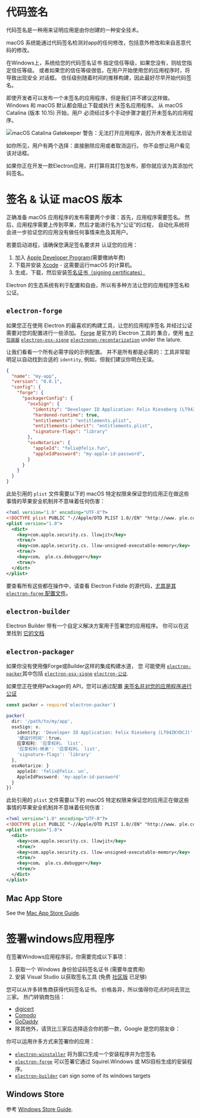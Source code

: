# 代码签名

代码签名是一种用来证明应用是由你创建的一种安全技术。

macOS 系统能通过代码签名检测对app的任何修改，包括意外修改和来自恶意代码的修改。

在Windows上，系统给您的代码签名证书 指定信任等级，如果您没有，则给您指定信任等级。 或者如果您的信任等级很低，在用户开始使用您的应用程序时，将导致出现安全 对话框。  信任级别随着时间的推移构建，因此最好尽早开始代码签名。

即使开发者可以发布一个未签名的应用程序，但是我们并不建议这样做。 Windows 和 macOS 默认都会阻止下载或执行 未签名应用程序。 从 macOS Catalina (版本 10.15) 开始，用户 必须经过多个手动步骤才能打开未签名的应用程序。

![macOS Catalina Gatekeeper 警告：无法打开应用程序，因为开发者无法验证](../images/gatekeeper.png)

如你所见，用户有两个选择：直接删除应用或者取消运行。 你不会想让用户看见该对话框。

如果你正在开发一款Electron应用，并打算将其打包发布，那你就应该为其添加代码签名。

# 签名 & 认证 macOS 版本

正确准备 macOS 应用程序的发布需要两个步骤：首先，应用程序需要签名。 然后，应用程序需要上传到苹果，然后才能进行名为“公证”的过程， 自动化系统将会进一步验证您的应用没有做任何事情来危及其用户。

若要启动进程，请确保您满足签名要求并 认证您的应用：

1. 加入 [Apple Developer Program][](需要缴纳年费)
2. 下载并安装 [Xcode][] - 这需要运行macOS 的计算机。
3. 生成，下载，然后安装[签名证书（signing certificates）][]

Electron 的生态系统有利于配置和自由，所以有多种方法让您的应用程序签名和公证。

## `electron-forge`

如果您正在使用 Electron 的最喜欢的构建工具，让您的应用程序签名 并经过公证需要对您的配置进行一些添加。 [Forge](https://electronforge.io) 是官方的 Electron 工具的 集合，使用 [`电子包装器`][] [`electron-osx-signe`][] [`electronon-recentarization`][] under the lature.

让我们看看一个所有必需字段的示例配置。 并不是所有都是必需的：工具非常聪明足以自动找到合适的 `identity`, 例如，但我们建议你明白无误。

```json
{
  "name": "my-app",
  "version": "0.0.1",
  "config": {
    "forge": {
      "packagerConfig": {
        "osxSign": {
          "identity": "Developer ID Application: Felix Rieseberg (LT94ZKYDCJ)",
          "hardened-runtime": true,
          "entitlements": "entitlements.plist",
          "entitlements-inherit": "entitlements.plist",
          "signature-flags": "library"
        },
        "osxNotarize": {
          "appleId": "felix@felix.fun",
          "appleIdPassword": "my-apple-id-password",
        }
      }
    }
  }
}
```

此处引用的 `plist` 文件需要以下的 macOS 特定权限来保证您的应用正在做这些事情的苹果安全机制并不意味着任何伤害：

```xml
<?xml version="1.0" encoding="UTF-8"?>
<!DOCTYPE plist PUBLIC "-//Apple/DTD PLIST 1.0//EN" "http://www. ple.com/DTDs/PropertyList-1.0.dtd">
<plist version="1.0">
  <dict>
    <key>com.apple.security.cs. llowjit</key>
    <true/>
    <key>com.apple.security.cs. llow-unsigned-executable-memory</key>
    <true/>
    <key>com。 ple.cs.debugger</key>
    <true/>
  </dict>
</plist>
```

要查看所有这些都在操作中，请查看 Electron Fiddle 的源代码，[尤其是其 `electron-forge` 配置文件](https://github.com/electron/fiddle/blob/master/forge.config.js)。


## `electron-builder`

Electron Builder 带有一个自定义解决方案用于签署您的应用程序。 你可以在这里找到 [它的文档](https://www.electron.build/code-signing)

## `electron-packager`

如果你没有使用像Forge或Builder这样的集成构建水道， 您 可能使用 [`electron-packer`][]其中包括 [`electron-osx-signe`][] [`electron-公证`][].

如果您正在使用Packager的 API，您可以通过配置 [来签名并对您的应用程序进行公证](https://electron.github.io/electron-packager/master/interfaces/electronpackager.options.html)

```js
const packer = require('electron-packer')

packer(
  dir: '/path/to/my/app',
  osxSign: v.
    identity: 'Developer ID Application: Felix Rieseberg (LT94ZKYDCJ)',
    '硬运行时间'：true，
    应享权利: '应享权利。 list',
    '应享权利-继承': '应享权利。 list',
    'signature-flags': 'library'
  },
  osxNotarize: }
    appleId: 'felix@felix. un',
    AppleIdPassword: 'my-apple-id-password'
  }
})
```

此处引用的 `plist` 文件需要以下的 macOS 特定权限来保证您的应用正在做这些事情的苹果安全机制并不意味着任何伤害：

```xml
<?xml version="1.0" encoding="UTF-8"?>
<!DOCTYPE plist PUBLIC "-//Apple/DTD PLIST 1.0//EN" "http://www. ple.com/DTDs/PropertyList-1.0.dtd">
<plist version="1.0">
  <dict>
    <key>com.apple.security.cs. llowjit</key>
    <true/>
    <key>com.apple.security.cs. llow-unsigned-executable-memory</key>
    <true/>
    <key>com。 ple.cs.debugger</key>
    <true/>
  </dict>
</plist>
```

## Mac App Store

See the [Mac App Store Guide][].

# 签署windows应用程序

在签署Windows应用程序前，你需要完成以下事项：

1. 获取一个 Windows 身份验证码签名证书 (需要年度费用)
2. 安装 Visual Studio 以获取签名工具 (免费 [社区版](https://visualstudio.microsoft.com/vs/community/) 已足够)

您可以从许多转售商获得代码签名证书。 价格各异，所以值得你花点时间去货比三家。 热门转销商包括：

* [digicert](https://www.digicert.com/code-signing/microsoft-authenticode.htm)
* [Comodo](https://www.comodo.com/landing/ssl-certificate/authenticode-signature/)
* [GoDaddy](https://au.godaddy.com/web-security/code-signing-certificate)
* 除其他外，请货比三家后选择适合你的那一款，Google 是您的朋友😄：

你可以运用许多方式来签署你的应用：

- [`electron-winstaller`][] 将为窗口生成一个安装程序并为您签名
- [`electron-forge`][] 可以签署它通过 Squirel.Windows 或 MSI目标生成的安装程序。
- [`electron-builder`][] can sign some of its windows targets

## Windows Store

参考 [Windows Store Guide][].

[Apple Developer Program]: https://developer.apple.com/programs/
[`electron-builder`]: https://github.com/electron-userland/electron-builder
[`electron-forge`]: https://github.com/electron-userland/electron-forge
[`electron-osx-signe`]: https://github.com/electron-userland/electron-osx-sign
[`电子包装器`]: https://github.com/electron/electron-packager
[`electron-packer`]: https://github.com/electron/electron-packager
[`electronon-recentarization`]: https://github.com/electron/electron-notarize
[`electron-公证`]: https://github.com/electron/electron-notarize
[`electron-winstaller`]: https://github.com/electron/windows-installer
[Xcode]: https://developer.apple.com/xcode
[签名证书（signing certificates）]: https://github.com/electron/electron-osx-sign/wiki/1.-Getting-Started#certificates
[Mac App Store Guide]: mac-app-store-submission-guide.md
[Windows Store Guide]: windows-store-guide.md
